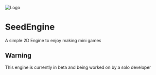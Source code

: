 ![Logo](https://runawayreptile.github.io/SeedEngine.png)
# SeedEngine
A simple 2D Engine to enjoy making mini games
## Warning
This engine is currently in beta and being worked on by a solo developer
